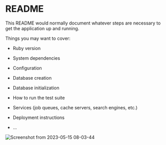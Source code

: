 # README

This README would normally document whatever steps are necessary to get the
application up and running.

Things you may want to cover:

* Ruby version

* System dependencies

* Configuration

* Database creation

* Database initialization

* How to run the test suite

* Services (job queues, cache servers, search engines, etc.)

* Deployment instructions

* ...

![Screenshot from 2023-05-15 08-03-44](https://github.com/webblyss/ruby-todo-application/assets/60282806/e6fcf6e9-3846-4e49-8bee-a1e9c290c7aa)




